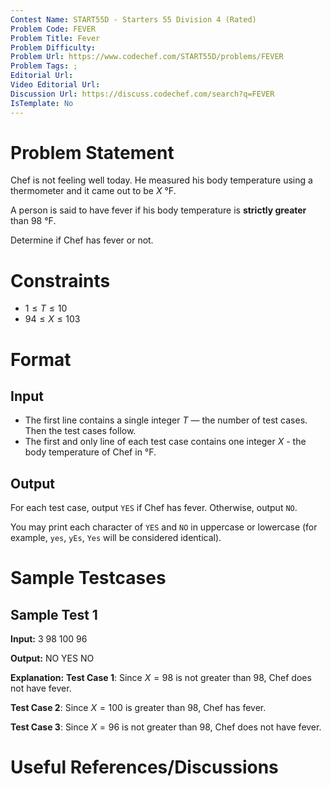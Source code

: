 ```yaml
---
Contest Name: START55D - Starters 55 Division 4 (Rated)
Problem Code: FEVER
Problem Title: Fever
Problem Difficulty: 
Problem Url: https://www.codechef.com/START55D/problems/FEVER
Problem Tags: ; 
Editorial Url: 
Video Editorial Url: 
Discussion Url: https://discuss.codechef.com/search?q=FEVER
IsTemplate: No
---
```



# Problem Statement

Chef is not feeling well today. He measured his body temperature using a 
thermometer and it came out to be $X$ °F. 

A person is said to have fever if his body temperature is **strictly greater** 
than $98$ °F.

Determine if Chef has fever or not.

# Constraints

- $1 \le T \le 10$
- $94 \le X \le 103$

# Format

## Input

- The first line contains a single integer $T$ — the number of test cases. 
  Then the test cases follow.
- The first and only line of each test case contains one integer $X$ - the body 
  temperature of Chef in °F.


## Output

For each test case, output `YES` if Chef has fever. Otherwise, output `NO`.

You may print each character of `YES` and `NO` in uppercase or lowercase 
(for example, `yes`, `yEs`, `Yes` will be considered identical).

# Sample Testcases

## Sample Test 1

**Input:**
3
98
100
96


**Output:**
NO
YES
NO


**Explanation:**
**Test Case 1**: Since $X = 98$ is not greater than $98$, Chef does not have fever.

**Test Case 2**: Since $X = 100$ is greater than $98$, Chef has fever.

**Test Case 3**: Since $X = 96$ is not greater than $98$, Chef does not have fever.


# Useful References/Discussions
